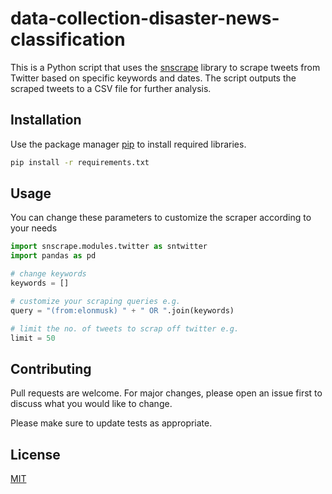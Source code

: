 # data-collection-disaster-news-classification

This is a Python script that uses the [snscrape](https://github.com/JustAnotherArchivist/snscrape) library to scrape tweets from Twitter based on specific keywords and dates. The script outputs the scraped tweets to a CSV file for further analysis.
## Installation

Use the package manager [pip](https://pip.pypa.io/en/stable/) to install required libraries.

```bash
pip install -r requirements.txt
```

## Usage
You can change these parameters to customize the scraper according to your needs
```python
import snscrape.modules.twitter as sntwitter
import pandas as pd

# change keywords
keywords = []

# customize your scraping queries e.g.
query = "(from:elonmusk) " + " OR ".join(keywords)

# limit the no. of tweets to scrap off twitter e.g.
limit = 50

```

## Contributing

Pull requests are welcome. For major changes, please open an issue first
to discuss what you would like to change.

Please make sure to update tests as appropriate.

## License

[MIT](https://github.com/susanhsrestha/data-collection-disaster-news-classification/blob/main/LICENSE)
